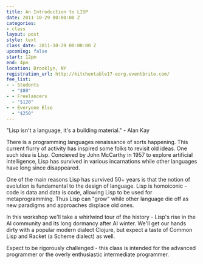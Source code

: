 ```yaml
---
title: An Introduction to LISP
date: 2011-10-29 00:00:00 Z
categories:
- class
layout: post
style: text
class_date: 2011-10-29 00:00:00 Z
upcoming: false
start: 12pm
end: 4pm
location: Brooklyn, NY
registration_url: http://kitchentable17-eorg.eventbrite.com/
fee_list:
- - Students
  - "$80"
- - Freelancers
  - "$120"
- - Everyone Else
  - "$250"
---
```


"Lisp isn't a language, it's a building material." - Alan Kay

There is a programming languages renaissance of sorts happening. This
current flurry of activity has inspired some folks to revisit old
ideas. One such idea is Lisp. Concieved by John McCarthy in 1957 to
explore artificial intelligence, Lisp has survived in various
incarnations while other languages have long since disappeared.

One of the main reasons Lisp has survived 50+ years is that the notion
of evolution is fundamental to the design of language. Lisp is
homoiconic - code is data and data is code, allowing Lisp to be used for
metaprogramming. Thus Lisp can "grow" while other language die off as
new paradigms and approaches displace old ones.

In this workshop we'll take a whirlwind tour of the history - Lisp's
rise in the AI community and its long dormancy after AI winter. We'll
get our hands dirty with a popular modern dialect Clojure, but expect
a taste of Common Lisp and Racket (a Scheme dialect) as well.

Expect to be rigorously challenged - this class is intended for the
advanced programmer or the overly enthusiastic intermediate
programmer.
